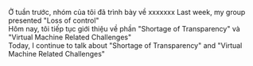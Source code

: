 <!-- Hello everyone, -->

<!-- My name is Nghia. -->

Ở tuần trước, nhóm của tôi đã trình bày về xxxxxxx
Last week, my group presented "Loss of control"  
Hôm nay, tôi tiếp tục giới thiệu về phần "Shortage of Transparency" và "Virtual Machine Related Challenges"  
Today, I continue to talk about "Shortage of Transparency" and "Virtual Machine Related Challenges"










 
<!-- !Malicious Insiders/Unauthorized Internal Access -->



<!-- !Ambiguous ownership \& responsibility -->
<!-- Ambiguous ownership and responsibility -->
